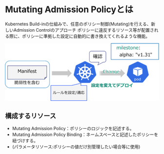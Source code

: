 # Mutating Admission Policyとは

Kubernetes Build-inの仕組みで、任意のポリシー制御(Mutating)を行える、新しいAdmission Controlのアプローチ
ポリシーに違反するリソース等が配置される際に、ポリシーに準拠した設定に自動的に書き換えてくれるような機能。

![map image](../images/map-image.png)

## 構成するリソース

* Mutating Admission Policy：ポリシーのロジックを記述する。
* Mutating Admission Policy Binding：ネームスペースと記述したポリシーを紐づけする。
* (パラメータリソース:ポリシーの値だけ別管理したい場合等に使用)



